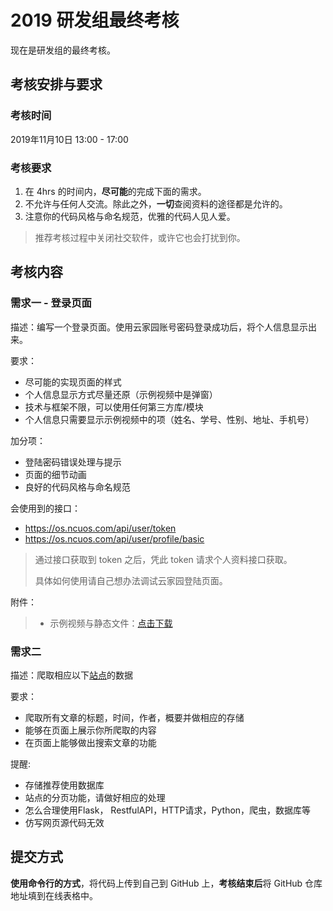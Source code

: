 # 2019 研发组最终考核

现在是研发组的最终考核。

## 考核安排与要求

### 考核时间

2019年11月10日 13:00 - 17:00

### 考核要求

1. 在 4hrs 的时间内，**尽可能**的完成下面的需求。
2. 不允许与任何人交流。除此之外，**一切**查阅资料的途径都是允许的。
3. 注意你的代码风格与命名规范，优雅的代码人见人爱。

> 推荐考核过程中关闭社交软件，或许它也会打扰到你。

## 考核内容

### 需求一 - 登录页面

描述：编写一个登录页面。使用云家园账号密码登录成功后，将个人信息显示出来。

要求：

+ 尽可能的实现页面的样式
+ 个人信息显示方式尽量还原（示例视频中是弹窗）
+ 技术与框架不限，可以使用任何第三方库/模块
+ 个人信息只需要显示示例视频中的项（姓名、学号、性别、地址、手机号）

加分项：

+ 登陆密码错误处理与提示
+ 页面的细节动画
+ 良好的代码风格与命名规范

会使用到的接口：

+ https://os.ncuos.com/api/user/token
+ https://os.ncuos.com/api/user/profile/basic

> 通过接口获取到 token 之后，凭此 token 请求个人资料接口获取。
> 
> 具体如何使用请自己想办法调试云家园登陆页面。

附件：

> + 示例视频与静态文件：[点击下载](http://assets.wzbspace.top/Archive.zip)

### 需求二
描述：爬取相应以下[站点](https://blog.snowstar.org)的数据

要求：

+ 爬取所有文章的标题，时间，作者，概要并做相应的存储
+ 能够在页面上展示你所爬取的内容
+ 在页面上能够做出搜索文章的功能

提醒:

+ 存储推荐使用数据库
+ 站点的分页功能，请做好相应的处理
+ 怎么合理使用Flask， RestfulAPI，HTTP请求，Python，爬虫，数据库等
+ 仿写网页源代码无效


## 提交方式

**使用命令行的方式**，将代码上传到自己到 GitHub 上，**考核结束后**将 GitHub 仓库地址填到在线表格中。
